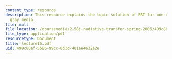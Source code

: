 ```yaml
---
content_type: resource
description: This resource explains the topic solution of ERT for one-dimensional
  gray media.
file: null
file_location: /coursemedia/2-58j-radiative-transfer-spring-2006/499c88af5b8699cc0d3d401ae4632e2e_lecture16.pdf
file_type: application/pdf
resourcetype: Document
title: lecture16.pdf
uid: 499c88af-5b86-99cc-0d3d-401ae4632e2e
---
```


